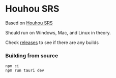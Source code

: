 # Houhou SRS

Based on [Houhou SRS](https://houhou-srs.com)

Should run on Windows, Mac, and Linux in theory.

Check [releases](https://git.mzhang.io/michael/houhou/releases) to see if there are any builds

### Building from source

```
npm ci
npm run tauri dev
```